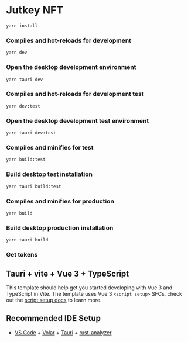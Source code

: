 # Jutkey NFT

```
yarn install
```

### Compiles and hot-reloads for development

```
yarn dev
```

### Open the desktop development environment

```
yarn tauri dev
```

### Compiles and hot-reloads for development test

```
yarn dev:test
```

### Open the desktop development test environment

```
yarn tauri dev:test
```

### Compiles and minifies for test

```
yarn build:test
```

### Build desktop test installation

```
yarn tauri build:test
```

### Compiles and minifies for production

```
yarn build

```

### Build desktop production installation

```
yarn tauri build
```

### Get tokens

## Tauri + vite + Vue 3 + TypeScript

This template should help get you started developing with Vue 3 and TypeScript in Vite. The template uses Vue 3 `<script setup>` SFCs, check out the [script setup docs](https://v3.vuejs.org/api/sfc-script-setup.html#sfc-script-setup) to learn more.

## Recommended IDE Setup

- [VS Code](https://code.visualstudio.com/) + [Volar](https://marketplace.visualstudio.com/items?itemName=Vue.volar) + [Tauri](https://marketplace.visualstudio.com/items?itemName=tauri-apps.tauri-vscode) + [rust-analyzer](https://marketplace.visualstudio.com/items?itemName=rust-lang.rust-analyzer)
